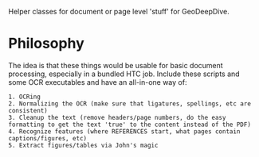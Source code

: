 Helper classes for document or page level 'stuff' for GeoDeepDive.

# Philosophy
The idea is that these things would be usable for basic document processing,
especially  in a bundled HTC job. Include these scripts and some OCR
executables and have an all-in-one way of:

    1. OCRing
    2. Normalizing the OCR (make sure that ligatures, spellings, etc are consistent)
    3. Cleanup the text (remove headers/page numbers, do the easy formatting to get the text 'true' to the content instead of the PDF)
    4. Recognize features (where REFERENCES start, what pages contain captions/figures, etc)
    5. Extract figures/tables via John's magic
